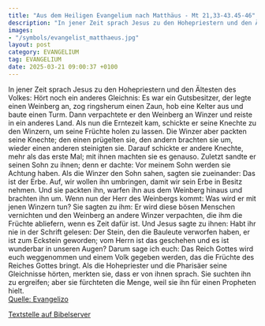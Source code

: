 ```yaml
---
title: "Aus dem Heiligen Evangelium nach Matthäus - Mt 21,33-43.45-46"
description: "In jener Zeit sprach Jesus zu den Hohepriestern und den Ältesten des Volkes: Hört noch ein anderes Gleichnis: Es war ein Gutsbesitzer, der legte einen Weinberg an, zog ringsherum einen Zaun, hob eine Kelter aus und baute einen Turm. Dann verpachtete er den Weinberg an Winzer und ...."
images:
- "/symbols/evangelist_matthaeus.jpg"
layout: post
category: EVANGELIUM
tag: EVANGELIUM
date: 2025-03-21 09:00:37 +0100
---
```

In jener Zeit sprach Jesus zu den Hohepriestern und den Ältesten des Volkes: Hört noch ein anderes Gleichnis: Es war ein Gutsbesitzer, der legte einen Weinberg an, zog ringsherum einen Zaun, hob eine Kelter aus und baute einen Turm. Dann verpachtete er den Weinberg an Winzer und reiste in ein anderes Land.<!--more-->
Als nun die Erntezeit kam, schickte er seine Knechte zu den Winzern, um seine Früchte holen zu lassen.
Die Winzer aber packten seine Knechte; den einen prügelten sie, den andern brachten sie um, wieder einen anderen steinigten sie.
Darauf schickte er andere Knechte, mehr als das erste Mal; mit ihnen machten sie es genauso.
Zuletzt sandte er seinen Sohn zu ihnen; denn er dachte: Vor meinem Sohn werden sie Achtung haben.
Als die Winzer den Sohn sahen, sagten sie zueinander: Das ist der Erbe. Auf, wir wollen ihn umbringen, damit wir sein Erbe in Besitz nehmen.
Und sie packten ihn, warfen ihn aus dem Weinberg hinaus und brachten ihn um.
Wenn nun der Herr des Weinbergs kommt: Was wird er mit jenen Winzern tun?
Sie sagten zu ihm: Er wird diese bösen Menschen vernichten und den Weinberg an andere Winzer verpachten, die ihm die Früchte abliefern, wenn es Zeit dafür ist.
Und Jesus sagte zu ihnen: Habt ihr nie in der Schrift gelesen: Der Stein, den die Bauleute verworfen haben, er ist zum Eckstein geworden; vom Herrn ist das geschehen und es ist wunderbar in unseren Augen?
Darum sage ich euch: Das Reich Gottes wird euch weggenommen und einem Volk gegeben werden, das die Früchte des Reiches Gottes bringt.
Als die Hohepriester und die Pharisäer seine Gleichnisse hörten, merkten sie, dass er von ihnen sprach.
Sie suchten ihn zu ergreifen; aber sie fürchteten die Menge, weil sie ihn für einen Propheten hielt.<br>
[Quelle: Evangelizo](https://evangeliumtagfuertag.org/DE/gospel)

[Textstelle auf Bibelserver](https://www.bibleserver.com/EU/Matthäus21,33-43.45-46)
